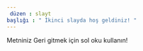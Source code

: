 ```yaml
---
 düzen : slayt 
başlığı : " İkinci slayda hoş geldiniz! "
---
```

Metniniz 
Geri gitmek için sol oku kullanın!

